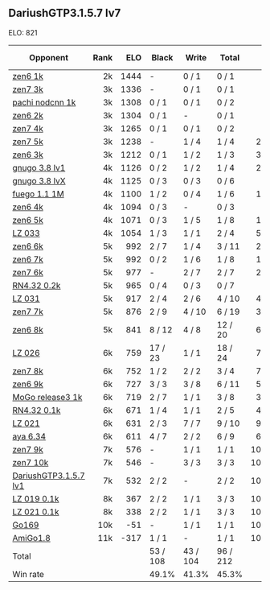 ## DariushGTP3.1.5.7 lv7 ##

ELO: 821

Opponent | Rank | ELO | Black | Write | Total | Win rate
---------|-----:|----:|-------|-------|-------|-------:
[zen6 1k](zen6%201k.md) | 2k | 1444 | - | 0 / 1 | 0 / 1 | 0.0%
[zen7 3k](zen7%203k.md) | 3k | 1336 | - | 0 / 1 | 0 / 1 | 0.0%
[pachi nodcnn 1k](pachi%20nodcnn%201k.md) | 3k | 1308 | 0 / 1 | 0 / 1 | 0 / 2 | 0.0%
[zen6 2k](zen6%202k.md) | 3k | 1304 | 0 / 1 | - | 0 / 1 | 0.0%
[zen7 4k](zen7%204k.md) | 3k | 1265 | 0 / 1 | 0 / 1 | 0 / 2 | 0.0%
[zen7 5k](zen7%205k.md) | 3k | 1238 | - | 1 / 4 | 1 / 4 | 25.0%
[zen6 3k](zen6%203k.md) | 3k | 1212 | 0 / 1 | 1 / 2 | 1 / 3 | 33.3%
[gnugo 3.8 lv1](gnugo%203.8%20lv1.md) | 4k | 1126 | 0 / 2 | 1 / 2 | 1 / 4 | 25.0%
[gnugo 3.8 lvX](gnugo%203.8%20lvX.md) | 4k | 1125 | 0 / 3 | 0 / 3 | 0 / 6 | 0.0%
[fuego 1.1 1M](fuego%201.1%201M.md) | 4k | 1100 | 1 / 2 | 0 / 4 | 1 / 6 | 16.7%
[zen6 4k](zen6%204k.md) | 4k | 1094 | 0 / 3 | - | 0 / 3 | 0.0%
[zen6 5k](zen6%205k.md) | 4k | 1071 | 0 / 3 | 1 / 5 | 1 / 8 | 12.5%
[LZ 033](LZ%20033.md) | 4k | 1054 | 1 / 3 | 1 / 1 | 2 / 4 | 50.0%
[zen6 6k](zen6%206k.md) | 5k | 992 | 2 / 7 | 1 / 4 | 3 / 11 | 27.3%
[zen6 7k](zen6%207k.md) | 5k | 992 | 0 / 2 | 1 / 6 | 1 / 8 | 12.5%
[zen7 6k](zen7%206k.md) | 5k | 977 | - | 2 / 7 | 2 / 7 | 28.6%
[RN4.32 0.2k](RN4.32%200.2k.md) | 5k | 965 | 0 / 4 | 0 / 3 | 0 / 7 | 0.0%
[LZ 031](LZ%20031.md) | 5k | 917 | 2 / 4 | 2 / 6 | 4 / 10 | 40.0%
[zen7 7k](zen7%207k.md) | 5k | 876 | 2 / 9 | 4 / 10 | 6 / 19 | 31.6%
[zen6 8k](zen6%208k.md) | 5k | 841 | 8 / 12 | 4 / 8 | 12 / 20 | 60.0%
[LZ 026](LZ%20026.md) | 6k | 759 | 17 / 23 | 1 / 1 | 18 / 24 | 75.0%
[zen7 8k](zen7%208k.md) | 6k | 752 | 1 / 2 | 2 / 2 | 3 / 4 | 75.0%
[zen6 9k](zen6%209k.md) | 6k | 727 | 3 / 3 | 3 / 8 | 6 / 11 | 54.5%
[MoGo release3 1k](MoGo%20release3%201k.md) | 6k | 719 | 2 / 7 | 1 / 1 | 3 / 8 | 37.5%
[RN4.32 0.1k](RN4.32%200.1k.md) | 6k | 671 | 1 / 4 | 1 / 1 | 2 / 5 | 40.0%
[LZ 021](LZ%20021.md) | 6k | 631 | 2 / 3 | 7 / 7 | 9 / 10 | 90.0%
[aya 6.34](aya%206.34.md) | 6k | 611 | 4 / 7 | 2 / 2 | 6 / 9 | 66.7%
[zen7 9k](zen7%209k.md) | 7k | 576 | - | 1 / 1 | 1 / 1 | 100.0%
[zen7 10k](zen7%2010k.md) | 7k | 546 | - | 3 / 3 | 3 / 3 | 100.0%
[DariushGTP3.1.5.7 lv1](DariushGTP3.1.5.7%20lv1.md) | 7k | 532 | 2 / 2 | - | 2 / 2 | 100.0%
[LZ 019 0.1k](LZ%20019%200.1k.md) | 8k | 367 | 2 / 2 | 1 / 1 | 3 / 3 | 100.0%
[LZ 021 0.1k](LZ%20021%200.1k.md) | 8k | 338 | 2 / 2 | 1 / 1 | 3 / 3 | 100.0%
[Go169](Go169.md) | 10k | -51 | - | 1 / 1 | 1 / 1 | 100.0%
[AmiGo1.8](AmiGo1.8.md) | 11k | -317 | 1 / 1 | - | 1 / 1 | 100.0%
Total | | | 53 / 108 | 43 / 104 | 96 / 212 | 
Win rate| | | 49.1% | 41.3% | 45.3% | 
